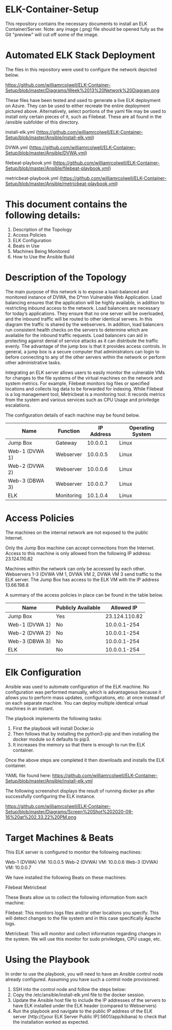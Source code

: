 # ELK-Container-Setup

This repository contains the necessary documents to install an ELK Container/Server.  Note: any image (.png) file should be opened fully as the Git "preview" will cut off some of the image.

# Automated ELK Stack Deployment

The files in this repository were used to configure the network depicted below.

https://github.com/williamrcolwell/ELK-Container-Setup/blob/master/Diagrams/Week%2013%20Network%20Diagram.png

These files have been tested and used to generate a live ELK deployment on Azure. They can be used to either recreate the entire deployment pictured above. Alternatively, select portions of the yaml file may be used to install only certain pieces of it, such as Filebeat.  These are all found in the /ansible subfolder of this directory.

install-elk.yml (https://github.com/williamrcolwell/ELK-Container-Setup/blob/master/Ansible/install-elk.yml)

DVWA.yml (https://github.com/williamrcolwell/ELK-Container-Setup/blob/master/Ansible/DVWA.yml)

filebeat-playbook.yml (https://github.com/williamrcolwell/ELK-Container-Setup/blob/master/Ansible/filebeat-playbook.yml)

metricbeat-playbook.yml (https://github.com/williamrcolwell/ELK-Container-Setup/blob/master/Ansible/metricbeat-playbook.yml)


# This document contains the following details:

1. Description of the Topology
2. Access Policies
3. ELK Configuration 
4. Beats in Use
5. Machines Being Monitored
6. How to Use the Ansible Build

# Description of the Topology
The main purpose of this network is to expose a load-balanced and monitored instance of DVWA, the D*mn Vulnerable Web Application.  Load balancing ensures that the application will be highly available, in addition to restricting inbound access to the network.  Load balancers are necessary for today’s applications.  They ensure that no one server will be overloaded, and the inbound traffic will be routed to other identical servers.  In this diagram the traffic is shared by the webservers.  In addition, load balancers run consistent health checks on the servers to determine which are available for the inbound traffic requests.  Load balancers can aid in protecting against denial of service attacks as it can distribute the traffic evenly.  The advantage of the jump box is that it provides access controls.  In general, a jump box is a secure computer that administrators can login to before connecting to any of the other servers within the network or perform other administrative tasks.

Integrating an ELK server allows users to easily monitor the vulnerable VMs for changes to the file systems of the virtual machines on the network and system metrics.  For example, Filebeat monitors log files or specified locations and collects log data to be forwarded for indexing.  While Filebeat is a log management tool, Metricbeat is a monitoring tool.  It records metrics from the system and various services such as CPU Usage and priviledge escalations.

The configuration details of each machine may be found below. 

|      Name      |      Function |      IP Address |      Operating System |
|----------------|---------------|-----------------|-----------------------|
| Jump Box       | Gateway       | 10.0.0.1        | Linux                 |
| Web-1 (DVWA 1) | Webserver     | 10.0.0.5        | Linux                 |
| Web-2 (DVWA 2) | Webserver     | 10.0.0.6        | Linux                 |
| Web-3 (DBWA 3) | Webserver     | 10.0.0.7        | Linux                 |
| ELK            | Monitoring    | 10.1.0.4        | Linux                 |

# Access Policies

The machines on the internal network are not exposed to the public Internet.

Only the Jump Box machine can accept connections from the Internet. Access to this machine is only allowed from the following IP address: 23.124.110.82

Machines within the network can only be accessed by each other.  Webservers 1-3 (DVWA VM 1, DVWA VM 2, DVWA VM 3 send traffic to the ELK server.  The Jump Box has access to the ELK VM with the IP address 13.66.198.8

A summary of the access policies in place can be found in the table below.

| Name           | Publicly Available | Allowed IP    |
|----------------|--------------------|---------------|
| Jump Box       | Yes                | 23.124.110.82 |
| Web-1 (DVWA 1) | No                 | 10.0.0.1-254  |
| Web-2 (DVWA 2) | No                 | 10.0.0.1-254  |
| Web-3 (DBWA 3) | No                 | 10.0.0.1-254  |
| ELK            | No                 | 10.0.0.1-254  |

# Elk Configuration

Ansible was used to automate configuration of the ELK machine. No configuration was performed manually, which is advantageous because it allows you to perform mass updates, configurations, etc. at once instead of on each separate machine.  You can deploy multiple identical virtual machines in an instant.

The playbook implements the following tasks:

1. First the playbook will install Docker.io
2. Then follows that by installing the python3-pip and then installing the docker module so it defaults to pip3.
3. It increases the memory so that there is enough to run the ELK container.

Once the above steps are completed it then downloads and installs the ELK container.

YAML file found here: https://github.com/williamrcolwell/ELK-Container-Setup/blob/master/Ansible/install-elk.yml

The following screenshot displays the result of running docker ps after successfully configuring the ELK instance.

https://github.com/williamrcolwell/ELK-Container-Setup/blob/master/Diagrams/Screen%20Shot%202020-09-16%20at%202.33.22%20PM.png

# Target Machines & Beats

This ELK server is configured to monitor the following machines:

Web-1 (DVWA) VM: 10.0.0.5
Web-2 (DVWA) VM: 10.0.0.6
Web-3 (DVWA) VM: 10.0.0.7

We have installed the following Beats on these machines:

Filebeat
Metricbeat

These Beats allow us to collect the following information from each machine:

Filebeat: This monitors logs files and/or other locations you specify.  This will detect changes to the file system and in this case specifically Apache logs.  

Metricbeat: This will monitor and collect information regarding changes in the system.  We will use this monitor for sudo priviledges, CPU usage, etc.

# Using the Playbook

In order to use the playbook, you will need to have an Ansible control node already configured. Assuming you have such a control node provisioned:

1. SSH into the control node and follow the steps below:
2. Copy the /etc/ansible/install-elk.yml file to the docker session.
3. Update the Ansible host file to include the IP addresses of the servers to have ELK installed under the ELK header (compared to Webservers)
4. Run the playbook and navigate to the public IP address of the ELK server (http://[your ELK Server Public IP]:5601/app/kibana) to check that the installation worked as expected.
